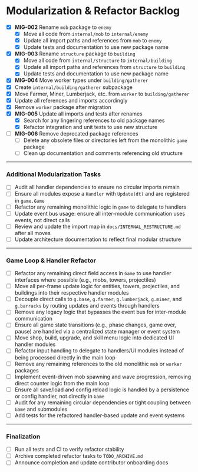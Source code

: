 # Modularization & Refactor Backlog

- [x] **MIG-002** Rename `mob` package to `enemy`
  - [x] Move all code from `internal/mob` to `internal/enemy`
  - [x] Update all import paths and references from `mob` to `enemy`
  - [x] Update tests and documentation to use new package name
- [x] **MIG-003** Rename `structure` package to `building`
  - [x] Move all code from `internal/structure` to `internal/building`
  - [x] Update all import paths and references from `structure` to `building`
  - [x] Update tests and documentation to use new package name
 - [x] **MIG-004** Move worker types under `building/gatherer`
  - [x] Create `internal/building/gatherer` subpackage
  - [x] Move Farmer, Miner, Lumberjack, etc. from `worker` to `building/gatherer`
  - [x] Update all references and imports accordingly
  - [x] Remove `worker` package after migration
- [x] **MIG-005** Update all imports and tests after renames
  - [x] Search for any lingering references to old package names
  - [x] Refactor integration and unit tests to use new structure
- [ ] **MIG-006** Remove deprecated package references
  - [ ] Delete any obsolete files or directories left from the monolithic `game` package
  - [ ] Clean up documentation and comments referencing old structure

---

### Additional Modularization Tasks

- [ ] Audit all handler dependencies to ensure no circular imports remain
- [ ] Ensure all modules expose a `Handler` with `Update(dt)` and are registered in `game.Game`
- [ ] Refactor any remaining monolithic logic in `game` to delegate to handlers
- [ ] Update event bus usage: ensure all inter-module communication uses events, not direct calls
- [ ] Review and update the import map in `docs/INTERNAL_RESTRUCTURE.md` after all moves
- [ ] Update architecture documentation to reflect final modular structure

---

### Game Loop & Handler Refactor

- [ ] Refactor any remaining direct field access in `Game` to use handler interfaces where possible (e.g., mobs, towers, projectiles)
- [ ] Move all per-frame update logic for entities, towers, projectiles, and buildings into their respective handler modules
- [ ] Decouple direct calls to `g.base`, `g.farmer`, `g.lumberjack`, `g.miner`, and `g.barracks` by routing updates and events through handlers
- [ ] Remove any legacy logic that bypasses the event bus for inter-module communication
- [ ] Ensure all game state transitions (e.g., phase changes, game over, pause) are handled via a centralized state manager or event system
- [ ] Move shop, build, upgrade, and skill menu logic into dedicated UI handler modules
- [ ] Refactor input handling to delegate to handlers/UI modules instead of being processed directly in the main loop
- [ ] Remove any remaining references to the old monolithic `mob` or `worker` packages
- [ ] Implement event-driven mob spawning and wave progression, removing direct counter logic from the main loop
- [ ] Ensure all save/load and config reload logic is handled by a persistence or config handler, not directly in `Game`
- [ ] Audit for any remaining circular dependencies or tight coupling between `Game` and submodules
- [ ] Add tests for the refactored handler-based update and event systems

---

### Finalization

- [ ] Run all tests and CI to verify refactor stability
- [ ] Archive completed refactor tasks to `TODO_ARCHIVE.md`
- [ ] Announce completion and update contributor onboarding docs
